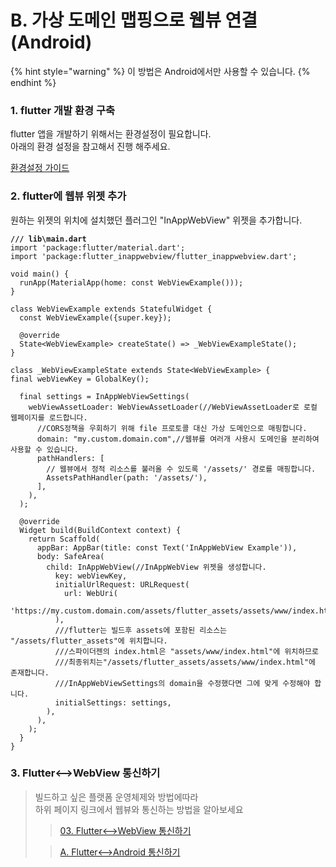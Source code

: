 # B. 가상 도메인 맵핑으로 웹뷰 연결(Android)

{% hint style="warning" %}
이 방법은 Android에서만 사용할 수 있습니다.
{% endhint %}

### 1. flutter 개발 환경 구축

flutter 앱을 개발하기 위해서는 환경설정이 필요합니다.\
아래의 환경 설정을 참고해서 진행 해주세요.

[환경설정 가이드](../01.-flutter.md)



### 2. flutter에 웹뷰 위젯 추가

원하는 위젯의 위치에 설치했던 플러그인 "InAppWebView" 위젯을 추가합니다.

<pre class="language-dart"><code class="lang-dart"><strong>/// lib\main.dart
</strong>import 'package:flutter/material.dart';
import 'package:flutter_inappwebview/flutter_inappwebview.dart';

void main() {
  runApp(MaterialApp(home: const WebViewExample()));
}

class WebViewExample extends StatefulWidget {
  const WebViewExample({super.key});

  @override
  State&#x3C;WebViewExample> createState() => _WebViewExampleState();
}

class _WebViewExampleState extends State&#x3C;WebViewExample> {
final webViewKey = GlobalKey();

  final settings = InAppWebViewSettings(
    webViewAssetLoader: WebViewAssetLoader(//WebViewAssetLoader로 로컬 웹페이지를 로드합니다.
      //CORS정책을 우회하기 위해 file 프로토콜 대신 가상 도메인으로 매핑합니다.
      domain: "my.custom.domain.com",//웹뷰를 여러개 사용시 도메인을 분리하여 사용할 수 있습니다.
      pathHandlers: [
        // 웹뷰에서 정적 리소스를 불러올 수 있도록 '/assets/' 경로를 매핑합니다.
        AssetsPathHandler(path: '/assets/'),
      ],
    ),
  );

  @override
  Widget build(BuildContext context) {
    return Scaffold(
      appBar: AppBar(title: const Text('InAppWebView Example')),
      body: SafeArea(
        child: InAppWebView(//InAppWebView 위젯을 생성합니다.
          key: webViewKey,
          initialUrlRequest: URLRequest(
            url: WebUri(
                'https://my.custom.domain.com/assets/flutter_assets/assets/www/index.html'),
          ),
          ///flutter는 빌드후 assets에 포함된 리소스는 "/assets/flutter_assets"에 위치합니다.
          ///스파이더젠의 index.html은 "assets/www/index.html"에 위치하므로
          ///최종위치는"/assets/flutter_assets/assets/www/index.html"에 존재합니다.
          ///InAppWebViewSettings의 domain을 수정했다면 그에 맞게 수정해야 합니다.
          initialSettings: settings,
        ),
      ),
    );
  }
}
</code></pre>



### 3. Flutter<-->WebView 통신하기

> 빌드하고 싶은 플랫폼 운영체제와 방법에따라\
> 하위 페이지 링크에서 웹뷰와  통신하는 방법을 알아보세요
>
> > [03. Flutter<-->WebView 통신하기](../flutter-less-than-greater-than-webview/)
>
> > [A. Flutter<-->Android 통신하기](../flutter-less-than-greater-than-webview/a.-flutter-less-than-greater-than-android.md)
